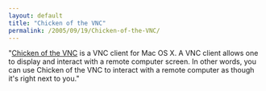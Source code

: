 ```yaml
---
layout: default
title: "Chicken of the VNC"
permalink: /2005/09/19/Chicken-of-the-VNC/
---
```


&quot;<a href="http://sourceforge.net/projects/cotvnc/" target="_blank">Chicken of the VNC</a> is a VNC client for Mac OS X. A VNC client allows
one to display and interact with a remote computer screen. In other
words, you can use Chicken of the VNC to interact with a remote
computer as though it's right next to you.&quot;